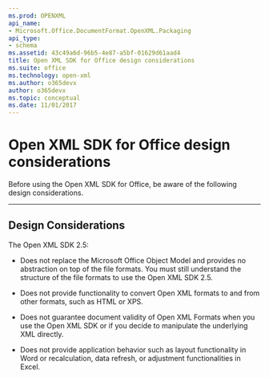 ```yaml
---
ms.prod: OPENXML
api_name:
- Microsoft.Office.DocumentFormat.OpenXML.Packaging
api_type:
- schema
ms.assetid: 43c49a6d-96b5-4e87-a5bf-01629d61aad4
title: Open XML SDK for Office design considerations
ms.suite: office
ms.technology: open-xml
ms.author: o365devx
author: o365devx
ms.topic: conceptual
ms.date: 11/01/2017
---
```

# Open XML SDK for Office design considerations

Before using the Open XML SDK for Office, be aware of the following
design considerations.


--------------------------------------------------------------------------------
## Design Considerations
The Open XML SDK 2.5:

-   Does not replace the Microsoft Office Object Model and provides no
    abstraction on top of the file formats. You must still understand
    the structure of the file formats to use the Open XML SDK 2.5.

-   Does not provide functionality to convert Open XML formats to and
    from other formats, such as HTML or XPS.

-   Does not guarantee document validity of Open XML Formats when you
    use the Open XML SDK or if you decide to manipulate the
    underlying XML directly.

-   Does not provide application behavior such as layout functionality
    in Word or recalculation, data refresh, or adjustment
    functionalities in Excel.
